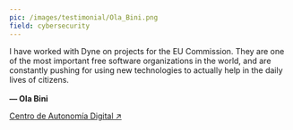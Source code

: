 ```yaml
---
pic: /images/testimonial/Ola_Bini.png
field: cybersecurity
---
```

I have worked with Dyne on projects for the EU Commission. They are one of the most important free software organizations in the world, and are constantly pushing for using new technologies to actually help in the daily lives of citizens.
<br/>
<br/>
**— Ola Bini**

[Centro de Autonomía Digital ↗](https://autonomia.digital)

